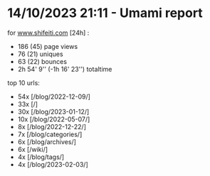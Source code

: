 # 14/10/2023 21:11 - Umami report
for www.shifeiti.com [24h] :

 - 186 (45) page views
 - 76 (21) uniques
 - 63 (22) bounces
 - 2h 54' 9'' (-1h 16' 23'') totaltime


top 10 urls:
 - 54x [/blog/2022-12-09/]
 - 33x [/]
 - 30x [/blog/2023-01-12/]
 - 10x [/blog/2022-05-07/]
 - 8x [/blog/2022-12-22/]
 - 7x [/blog/categories/]
 - 6x [/blog/archives/]
 - 6x [/wiki/]
 - 4x [/blog/tags/]
 - 4x [/blog/2023-02-03/]


